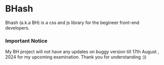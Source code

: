 # BHash
Bhash (a.k.a BH) is a css and js library for the begineer front-end developers. 

### Important Notice 
My BH project will not have any updates on buggy version till 17th August , 2024 for my upcoming examination. Thank you for understanding :)) 
